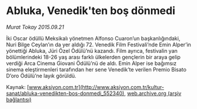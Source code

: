 # Abluka, Venedik'ten boş dönmedi

*Murat Tokay 2015.09.21*

<div class="pNewsDetailMainContent ctx_content" itemprop="articleBody">
 <p>
  İki Oscar ödüllü Meksikalı yönetmen Alfonso Cuaron’un başkanlığındaki, Nuri Bilge Ceylan’ın da yer aldığı 72. Venedik Film Festivali’nde Emin Alper’in yönettiği Abluka, Jüri Özel Ödülü’nü kazandı. Film ayrıca, festivalin yan bölümlerindeki 18-26 yaş arası farklı ülkelerden gençlerin bir araya gelip verdiği Arca Cinema Giovani Ödülü’nü de aldı. Emin Alper ise bağımsız sinema eleştirmenleri tarafından her sene Venedik’te verilen Premio Bisato D’oro Ödülü’ne layık görüldü.
 </p>
</div>


Kaynak: [www.aksiyon.com.tr](http://www.aksiyon.com.tr/kultur-sanat/abluka-venedikten-bos-donmedi_552340), [web.archive.org (arşiv bağlantısı)](http://web.archive.org/web/20160109201406/http://www.aksiyon.com.tr/kultur-sanat/abluka-venedikten-bos-donmedi_552340)
